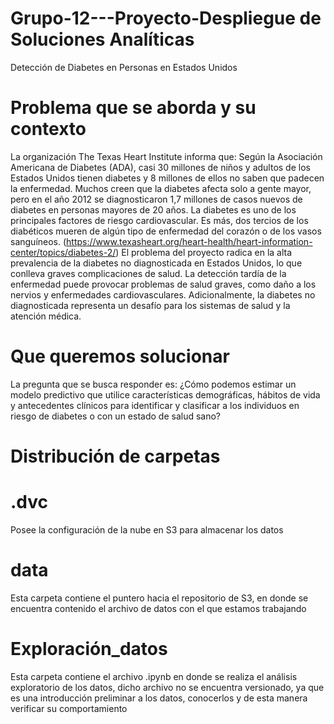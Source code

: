 # Grupo-12---Proyecto-Despliegue de Soluciones Analíticas 
Detección de Diabetes en Personas en Estados Unidos


# Problema que se aborda y su contexto
La organización The Texas Heart Institute informa que:
Según la Asociación Americana de Diabetes (ADA), casi 30 millones de niños y adultos de los Estados Unidos tienen diabetes y 8 millones de ellos no saben que padecen la enfermedad. Muchos creen que la diabetes afecta solo a gente mayor, pero en el año 2012 se diagnosticaron 1,7 millones de casos nuevos de diabetes en personas mayores de 20 años. La diabetes es uno de los principales factores de riesgo cardiovascular. Es más, dos tercios de los diabéticos mueren de algún tipo de enfermedad del corazón o de los vasos sanguíneos. (https://www.texasheart.org/heart-health/heart-information-center/topics/diabetes-2/)
El problema del proyecto radica en la alta prevalencia de la diabetes no diagnosticada en Estados Unidos, lo que conlleva graves complicaciones de salud. La detección tardía de la enfermedad puede provocar problemas de salud graves, como daño a los nervios y enfermedades cardiovasculares. Adicionalmente, la diabetes no diagnosticada representa un desafío para los sistemas de salud y la atención médica.   

# Que queremos solucionar
La pregunta que se busca responder es: ¿Cómo podemos estimar un modelo predictivo que utilice características demográficas, hábitos de vida y antecedentes clínicos para identificar y clasificar a los individuos en riesgo de diabetes o con un estado de salud sano?

# Distribución de carpetas

# .dvc
Posee la configuración de la nube en S3 para almacenar los datos

# data
Esta carpeta contiene el puntero hacia el repositorio de S3, en donde se encuentra contenido el archivo de datos con el que estamos trabajando

# Exploración_datos
Esta carpeta contiene el archivo .ipynb en donde se realiza el análisis exploratorio de los datos, dicho archivo no se encuentra versionado, ya que es una introducción preliminar a los datos, conocerlos y de esta manera verificar su comportamiento
